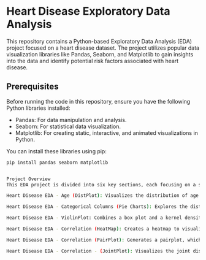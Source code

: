 # Heart Disease Exploratory Data Analysis

This repository contains a Python-based Exploratory Data Analysis (EDA) project focused on a heart disease dataset. The project utilizes popular data visualization libraries like Pandas, Seaborn, and Matplotlib to gain insights into the data and identify potential risk factors associated with heart disease.

## Prerequisites

Before running the code in this repository, ensure you have the following Python libraries installed:

- Pandas: For data manipulation and analysis.
- Seaborn: For statistical data visualization.
- Matplotlib: For creating static, interactive, and animated visualizations in Python.

You can install these libraries using pip:

```bash
pip install pandas seaborn matplotlib


Project Overview
This EDA project is divided into six key sections, each focusing on a specific aspect of the heart disease dataset:

Heart Disease EDA - Age (DistPlot): Visualizes the distribution of age using a distplot, combining a histogram, kernel density estimate (KDE), and rug plot.  This allows us to understand the age range of the individuals in the dataset and identify any age-related patterns.  We observe the minimum and maximum ages and the distribution of ages within the dataset.

Heart Disease EDA - Categorical Columns (Pie Charts): Explores the distribution of categorical variables, such as gender, using pie charts. This helps to understand the proportion of different categories within the dataset. In this specific example, we analyze the gender distribution among individuals with heart disease.

Heart Disease EDA - ViolinPlot: Combines a box plot and a kernel density plot to visualize the distribution of a continuous variable (e.g., age) for different categories (e.g., gender). This allows us to compare the distributions and identify potential differences.  We compare the distribution of age for males and females to see if there are any differences in age ranges.

Heart Disease EDA - Correlation (HeatMap): Creates a heatmap to visualize the correlation matrix of numerical variables. This helps to identify strong positive or negative correlations between variables.

Heart Disease EDA - Correlation (PairPlot): Generates a pairplot, which is a matrix of scatter plots showing the pairwise relationships between numerical variables. The diagonal of the matrix displays the distribution of each individual variable. This provides a comprehensive view of the relationships between all numerical features.

Heart Disease EDA - Correlation - (JointPlot): Visualizes the joint distribution of two variables along with their individual distributions using a scatter plot with marginal histograms or KDE plots.  This allows us to see how two variables relate to each other. In this case, we explore the relationship between cholesterol levels and maximum heart rate (MaxHR).
